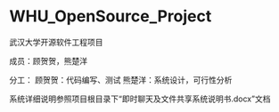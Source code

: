 # WHU_OpenSource_Project
武汉大学开源软件工程项目

成员：顾贺贺，熊楚洋

分工：
  顾贺贺：代码编写、测试
  熊楚洋：系统设计，可行性分析

系统详细说明参照项目根目录下“即时聊天及文件共享系统说明书.docx”文档
